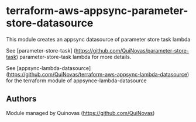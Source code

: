 # terraform-aws-appsync-parameter-store-datasource
This module creates an appsync datasource of parameter store task lambda

See [parameter-store-task] (https://github.com/QuiNovas/parameter-store-task) parameter-store-task lambda for more details.

See [appsync-lambda-datasource] (https://github.com/QuiNovas/terraform-aws-appsync-lambda-datasource) for the terraform module of appsynce-lambda-datasource

## Authors

Module managed by Quinovas (https://github.com/QuiNovas)
